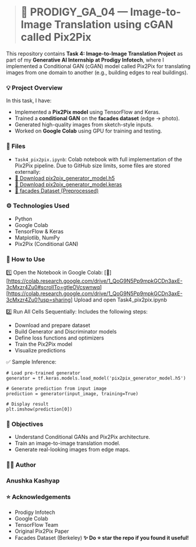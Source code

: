 > # **🚀 PRODIGY_GA_04 — Image-to-Image Translation using cGAN called Pix2Pix**

This repository contains **Task 4: Image-to-Image Translation Project** as part of my **Generative AI Internship at Prodigy Infotech**, where I implemented a Conditional GAN (cGAN) model called Pix2Pix for translating images from one domain to another (e.g., building edges to real buildings).


### **💡 Project Overview**

In this task, I have:

- Implemented a **Pix2Pix model** using TensorFlow and Keras.
- Trained a **conditional GAN** on the **facades dataset** (edge → photo).
- Generated high-quality images from sketch-style inputs.
- Worked on **Google Colab** using GPU for training and testing.

### **📄 Files**
- `Task4_pix2pix.ipynb`: Colab notebook with full implementation of the Pix2Pix pipeline.
Due to GitHub size limits, some files are stored externally:
- [🔗 Download pix2pix_generator_model.h5](https://drive.google.com/file/d/1G24H35qu0cjMcYdPRTg1hCYhP1U0yWeY/view?usp=sharing)
- [🔗 Download pix2pix_generator_model.keras](https://drive.google.com/file/d/11o2W3p_aXUlYB1KrX3WCJrr1Vln-qFbB/view?usp=sharing)
- [🔗 facades Dataset (Preprocessed)](https://drive.google.com/file/d/1k6VjFTZKp9-Qm6ALvUhAUF9fCnuNgT-6/view?usp=sharing)

### **⚙️ Technologies Used**

- Python
- Google Colab
- TensorFlow & Keras
- Matplotlib, NumPy
- Pix2Pix (Conditional GAN)

### **💬 How to Use**

1️⃣ Open the Notebook in Google Colab: [🔗][https://colab.research.google.com/drive/1_QoG9N5Pp9mpkGCDn3axE-3cMxzr4Zu0#scrollTo=gtleOVcswnwq]
[https://colab.research.google.com/drive/1_QoG9N5Pp9mpkGCDn3axE-3cMxzr4Zu0?usp=sharing]
Upload and open Task4_pix2pix.ipynb

2️⃣ Run All Cells Sequentially:
Includes the following steps:
  - Download and prepare dataset
  - Build Generator and Discriminator models
  - Define loss functions and optimizers
  - Train the Pix2Pix model
  - Visualize predictions

✅ Sample Inference:
```
# Load pre-trained generator
generator = tf.keras.models.load_model('pix2pix_generator_model.h5')

# Generate prediction from input image
prediction = generator(input_image, training=True)

# Display result
plt.imshow(prediction[0])

```

### **🎯 Objectives**

- Understand Conditional GANs and Pix2Pix architecture.
- Train an image-to-image translation model.
- Generate real-looking images from edge maps.

### **👩‍💻 Author**

### **Anushka Kashyap**

### **⭐ Acknowledgements**

- Prodigy Infotech
- Google Colab
- TensorFlow Team
- Original Pix2Pix Paper
- Facades Dataset (Berkeley)
**✨ Do ⭐ star the repo if you found it useful!**
